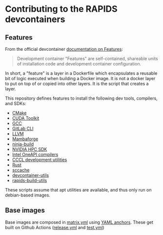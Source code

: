 # Contributing to the RAPIDS devcontainers

## Features

From the official devcontainer [documentation on Features](https://containers.dev/implementors/features/):
> Development container "Features" are self-contained, shareable units of installation code and development container configuration.

In short, a "feature" is a layer in a Dockerfile which encapsulates a reusable
bit of logic executed when building a Docker image. It is not a docker layer to
put on top of or copied into other layers. It is the script that creates a
layer.

This repository defines features to install the following dev tools, compilers, and SDKs:

* [CMake](features/src/cmake/)
* [CUDA Toolkit](features/src/cuda/)
* [GCC](features/src/gcc/)
* [GitLab CLI](features/src/gitlab-cli/)
* [LLVM](features/src/llvm/)
* [Mambaforge](features/src/mambaforge/)
* [ninja-build](features/src/ninja/)
* [NVIDIA HPC SDK](features/src/nvhpc/)
* [Intel OneAPI compilers](features/src/oneapi/)
* [CCCL development utilities](features/src/cccl-dev/)
* [Rust](features/src/rust/)
* [sccache](features/src/sccache/)
* [devcontainer-utils](features/src/utils/)
* [rapids-build-utils](features/src/rapids-build-utils/)

These scripts assume that apt utilities are available, and thus only run on debian-based images.

## Base images

Base images are composed in [matrix.yml](./matrix.yml) using [YAML anchors](https://support.atlassian.com/bitbucket-cloud/docs/yaml-anchors/). These get built on Github Actions ([release.yml](./.github/workflows/release.yml) and [test.yml](.github/workflows/test.yml))